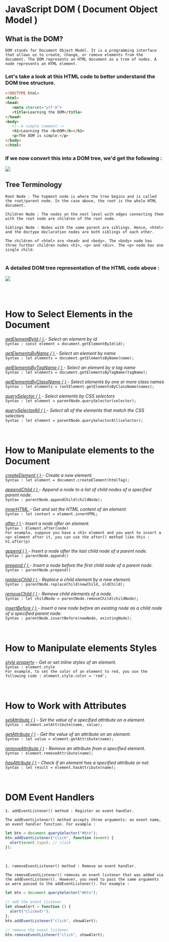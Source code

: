 # JavaScript DOM ( Document Object Model )

## What is the DOM?

`DOM stands for Document Object Model. It is a programming interface that allows us to create, change, or remove elements from the document.
The DOM represents an HTML document as a tree of nodes. A node represents an HTML element.`

### Let's take a look at this HTML code to better understand the DOM tree structure.

```HTML
<!DOCTYPE html>
<html>
<head>
   <meta charset="utf-8">
   <title>Learning the DOM</title>
</head>
<body>
   <!--A simple comment-->
   <h1>Learning the <b>DOM</b></h1>
   <p>The DOM is simple.</p>
</body>
</html>
```

### If we now convert this into a DOM tree, we'd get the following :

![](https://www.codeguage.com/static/images/content/js/dom-tree-01.png)

## Tree Terminology

`Root Node : The topmost node is where the tree begins and is called the root/parent node. In the case above, the root is the whole HTML document.`

`Children Node : The nodes on the next level with edges connecting them with the root node are children of the root node.`

`Siblings Node : Nodes with the same parent are siblings. Hence, <html> and the doctype declaration nodes are both siblings of each other.`

`The children of <html> are <head> and <body>. The <body> node has three further children nodes <h1>, <p> and <div>. The <p> node has one single child.`
<br><br>

### A detailed DOM tree representation of the HTML code above :

![](https://www.codeguage.com/static/images/content/js/dom-tree-02.png)

<br><br>

# How to Select Elements in the Document

_[getElementById ( ) ](https://www.javascripttutorial.net/javascript-dom/javascript-getelementbyid/) - Select an element by id_ <br>
`Syntax : const element = document.getElementById(id);`

_[getElementsByName ( ) ](https://www.javascripttutorial.net/javascript-dom/javascript-getelementsbyname/) - Select an element by name_<br>
`Syntax : let elements = document.getElementsByName(name);`

_[getElementsByTagName ( ) ](https://www.javascripttutorial.net/javascript-dom/javascript-getelementsbytagname/) - Select an element by a tag name_<br>
`Syntax : let elements = document.getElementsByTagName(tagName);`

_[getElementsByClassName ( ) ](https://www.javascripttutorial.net/javascript-dom/javascript-getelementsbyclassname/) - Select elements by one or more class names_<br>
`Syntax : let elements = rootElement.getElementsByClassName(names);`

_[querySelector ( ) ](https://www.javascripttutorial.net/javascript-dom/javascript-queryselector/) - Select elements by CSS selectors_<br>
`Syntax : let element = parentNode.querySelector(selector);`

_[querySelectorAll ( ) ]() - Select all of the elements that match the CSS selectors_<br>
`Syntax : let element = parentNode.querySelectorAll(selector);`

<br>

# How to Manipulate elements to the Document

_[createElement ( ) ](https://www.javascripttutorial.net/javascript-dom/javascript-createelement/) - Create a new element._ <br>
`Syntax : let element = document.createElement(htmlTag);`

_[appendChild ( ) ](https://www.javascripttutorial.net/javascript-dom/javascript-appendchild/) - Append a node to a list of child nodes of a specified parent node._<br>
`Syntax : parentNode.appendChild(childNode);`

_[innerHTML ](https://www.javascripttutorial.net/javascript-dom/javascript-innerhtml/) - Get and set the HTML content of an element._<br>
`Syntax : let content = element.innerHTML;`

_[after ( ) ](https://www.javascripttutorial.net/javascript-dom/javascript-after/) - Insert a node after an element._<br>
`Syntax : Element.after(node)`<br>
`For example, suppose you have a <h1> element and you want to insert a <p> element after it, you can use the after() method like this : h1.after(p)`<br>

_[append ( ) ](https://www.javascripttutorial.net/javascript-dom/javascript-append/) - Insert a node after the last child node of a parent node._<br>
`Syntax : parentNode.append()`

_[prepend ( ) ](https://www.javascripttutorial.net/javascript-dom/javascript-prepend/) - Insert a node before the first child node of a parent node._<br>
`Syntax : parentNode.prepend()`

_[replaceChild ( ) ](https://www.javascripttutorial.net/javascript-dom/javascript-replacechild/) - Replace a child element by a new element._<br>
`Syntax : parentNode.replaceChild(newChild, oldChild);`

_[removeChild ( ) ](https://www.javascripttutorial.net/javascript-dom/javascript-removechild/) - Remove child elements of a node._<br>
`Syntax : let childNode = parentNode.removeChild(childNode);`

_[insertBefore ( ) ](https://www.javascripttutorial.net/javascript-dom/javascript-insertbefore/) - Insert a new node before an existing node as a child node of a specified parent node._<br>
`Syntax : parentNode.insertBefore(newNode, existingNode);`

<br>

# How to Manipulate elements Styles

_[style property](https://www.javascripttutorial.net/javascript-dom/javascript-style/) - Get or set inline styles of an element._<br>
`Syntax : element.style`<br>
`For example, to set the color of an element to red, you use the following code : element.style.color = 'red';`<br>

<br>

# How to Work with Attributes

_[setAttribute ( )](https://www.javascripttutorial.net/javascript-dom/javascript-setattribute/) - Set the value of a specified attribute on a element._<br>
`Syntax : element.setAttribute(name, value);`

_[getAttribute ( )](https://www.javascripttutorial.net/javascript-dom/javascript-getattribute/) - Get the value of an attribute on an element._<br>
`Syntax : let value = element.getAttribute(name);`

_[removeAttribute ( )](https://www.javascripttutorial.net/javascript-dom/javascript-removeattribute/) - Remove an attribute from a specified element._<br>
`Syntax : element.removeAttribute(name);`

_[hasAttribute ( )](https://www.javascripttutorial.net/javascript-dom/javascript-hasattribute/) - Check if an element has a specified attribute or not._<br>
`Syntax : let result = element.hasAttribute(name);`

<br>

# DOM Event Handlers

`1. addEventListener() method : Register an event handler.`

```Plaintext
The addEventListener() method accepts three arguments: an event name, an event handler function. For example :
```

```javascript
let btn = document.querySelector("#btn");
btn.addEventListener("click", function (event) {
  alert(event.type); // click
});
```

<br>

`1. removeEventListener() method : Remove an event handler.`

```Plaintext
The removeEventListener() removes an event listener that was added via the addEventListener(). However, you need to pass the same arguments as were passed to the addEventListener(). For example :
```

```javascript
let btn = document.querySelector("#btn");

// add the event listener
let showAlert = function () {
  alert("Clicked!");
};
btn.addEventListener("click", showAlert);

// remove the event listener
btn.removeEventListener("click", showAlert);
```

